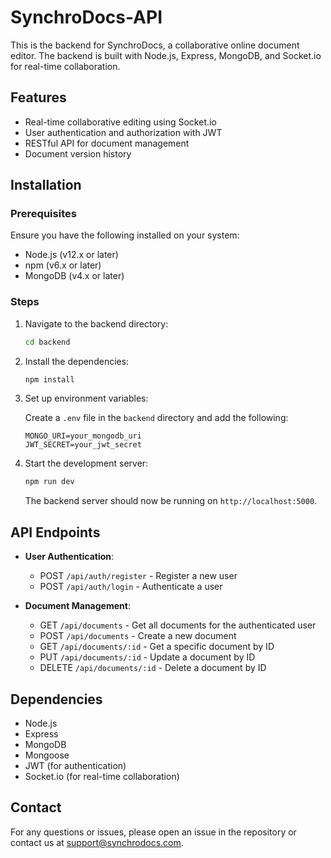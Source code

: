 # SynchroDocs-API

This is the backend for SynchroDocs, a collaborative online document editor. The backend is built with Node.js, Express, MongoDB, and Socket.io for real-time collaboration.

## Features

- Real-time collaborative editing using Socket.io
- User authentication and authorization with JWT
- RESTful API for document management
- Document version history

## Installation

### Prerequisites

Ensure you have the following installed on your system:

- Node.js (v12.x or later)
- npm (v6.x or later)
- MongoDB (v4.x or later)

### Steps

1. Navigate to the backend directory:

    ```bash
    cd backend
    ```

2. Install the dependencies:

    ```bash
    npm install
    ```

3. Set up environment variables:

    Create a `.env` file in the `backend` directory and add the following:

    ```env
    MONGO_URI=your_mongodb_uri
    JWT_SECRET=your_jwt_secret
    ```

4. Start the development server:

    ```bash
    npm run dev
    ```

    The backend server should now be running on `http://localhost:5000`.

## API Endpoints

- **User Authentication**:
  - POST `/api/auth/register` - Register a new user
  - POST `/api/auth/login` - Authenticate a user

- **Document Management**:
  - GET `/api/documents` - Get all documents for the authenticated user
  - POST `/api/documents` - Create a new document
  - GET `/api/documents/:id` - Get a specific document by ID
  - PUT `/api/documents/:id` - Update a document by ID
  - DELETE `/api/documents/:id` - Delete a document by ID

## Dependencies

- Node.js
- Express
- MongoDB
- Mongoose
- JWT (for authentication)
- Socket.io (for real-time collaboration)

## Contact

For any questions or issues, please open an issue in the repository or contact us at support@synchrodocs.com.
